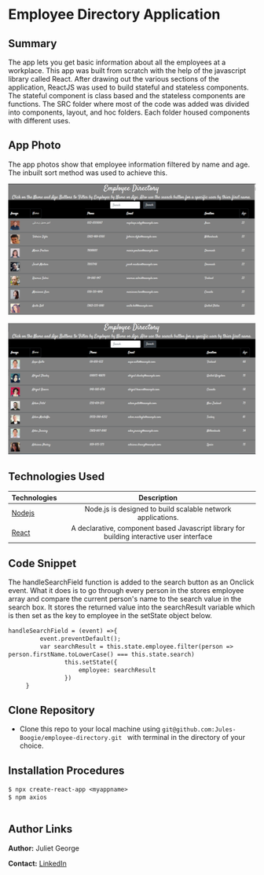 # Employee Directory Application


## Summary 
 The app lets you get basic information about all the employees at a workplace. This app was built from scratch with the help of the javascript library called React. After drawing out the various sections of the application, ReactJS was used to build stateful and stateless components. The stateful component is class based and the stateless components are functions. The SRC folder where most of the code was added was divided into components, layout, and hoc folders. Each folder housed components with different uses. 



## App Photo
The app photos show that employee information filtered by name and age. The inbuilt sort method was used to achieve this. 

![App Photo](https://github.com/Jules-Boogie/employee-directory/blob/master/public/usersbyage.PNG)

![App Photo](https://github.com/Jules-Boogie/employee-directory/blob/master/public/usersbyname.PNG)



## Technologies Used
| Technologies | Description  |
|---------------------------------------------------------------------------|:------------------------------------------------------------------------------------------------------------------:|
| [Nodejs](https://nodejs.org/en/docs/)                                     |             Node.js is designed to build scalable network applications.                 |
| [React](https://reactjs.org/)                |   A declarative, component based Javascript library for building interactive user interface                 |




## Code Snippet
The handleSearchField function is added to the search button as an Onclick event. What it does is to go through every person in the stores employee array and compare the current person's name to the search value in the search box. It stores the returned value into the searchResult variable which is then set as the key to employee in the setState object below. 
```
handleSearchField = (event) =>{
         event.preventDefault(); 
         var searchResult = this.state.employee.filter(person => person.firstName.toLowerCase() === this.state.search)
                this.setState({
                    employee: searchResult
                })
     }

```

## Clone Repository
 - Clone this repo to your local machine using ```git@github.com:Jules-Boogie/employee-directory.git ``` with terminal in the directory of your choice. 



## Installation Procedures
```
$ npx create-react-app <myappname>
$ npm axios


```


## Author Links

**Author:**
Juliet George

**Contact:**
[LinkedIn](https://www.linkedin.com/in/juliet-george-864950b8/)
